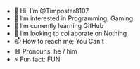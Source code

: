 - 👋 Hi, I’m @Timposter8107
- 👀 I’m interested in Programming, Gaming
- 🌱 I’m currently learning GitHub
- 💞️ I’m looking to collaborate on Nothing
- 📫 How to reach me; You Can't
- 😄 Pronouns: he / him
- ⚡ Fun fact: FUN

<!---
Timposter8107/Timposter8107 is a ✨ special ✨ repository because its `README.md` (this file) appears on your GitHub profile.
You can click the Preview link to take a look at your changes.
--->
